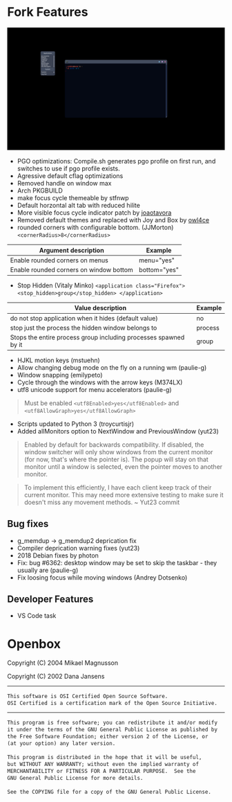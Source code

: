 # Fork Features
![Screenshot](info/screenshot.png)
* PGO optimizations: Compile.sh generates pgo profile on first run, and switches to use if pgo profile exists.
* Agressive default cflag optimizations
* Removed handle on window max
* Arch PKGBUILD
* make focus cycle themeable by stfnwp 
* Default horzontal alt tab with reduced hilite
* More visible focus cycle indicator patch by [joaotavora](https://github.com/joaotavora/openbox/commit/55a73d9901fbac01268684fa352502ef65b59699)
* Removed default themes and replaced with Joy and Box by [owl4ce](https://github.com/owl4ce/yao)
* rounded corners with configurable bottom. (JJMorton) `<cornerRadius>8</cornerRadius>` 


Argument description | Example
------------ | -------------
Enable rounded corners on menus | menu="yes"
Enable rounded corners on window bottom | bottom="yes"

* Stop Hidden (Vitaly Minko)
`
  <application class="Firefox">
    <stop_hidden>group</stop_hidden>
  </application>
`

Value description | Example
------------ | -------------
do not stop application when it hides (default value) | no
stop just the process the hidden window belongs to | process
Stops the entire process group including processes spawned by it | group


* HJKL motion keys (mstuehn)
* Allow changing debug mode on the fly on a running wm (paulie-g)
* Window snapping (emilypeto)
* Cycle through the windows with the arrow keys (M374LX)
* utf8 unicode support for menu accelerators (paulie-g)

>Must be enabled `<utf8Enabled>yes</utf8Enabled>` and `<utf8AllowGraph>yes</utf8AllowGraph>`

* Scripts updated to Python 3 (troycurtisjr)
* Added allMonitors option to NextWindow and PreviousWindow (yut23)
>Enabled by default for backwards compatibility.
If disabled, the window switcher will only show windows from the current
monitor (for now, that's where the pointer is). The popup will stay on
that monitor until a window is selected, even the pointer moves to
another monitor.

>To implement this efficiently, I have each client keep track of their
current monitor. This may need more extensive testing to make sure it
doesn't miss any movement methods. ~ Yut23 commit
## Bug fixes
* g_memdup -> g_memdup2 deprication fix
* Compiler deprication warning fixes (yut23)
* 2018 Debian fixes by photon
* Fix: bug #6362: desktop window may be set to skip the taskbar - they usually are (paulie-g)
* Fix loosing focus while moving windows (Andrey Dotsenko)
## Developer Features
* VS Code task
# Openbox

Copyright (C) 2004  Mikael Magnusson

Copyright (C) 2002  Dana Jansens

----

    This software is OSI Certified Open Source Software.
    OSI Certified is a certification mark of the Open Source Initiative.

----

    This program is free software; you can redistribute it and/or modify
    it under the terms of the GNU General Public License as published by
    the Free Software Foundation; either version 2 of the License, or
    (at your option) any later version.

    This program is distributed in the hope that it will be useful,
    but WITHOUT ANY WARRANTY; without even the implied warranty of
    MERCHANTABILITY or FITNESS FOR A PARTICULAR PURPOSE.  See the
    GNU General Public License for more details.

    See the COPYING file for a copy of the GNU General Public License.

